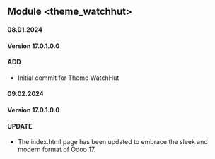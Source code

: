 ## Module <theme_watchhut>

#### 08.01.2024
#### Version 17.0.1.0.0
#### ADD
- Initial commit for Theme WatchHut

#### 09.02.2024
#### Version 17.0.1.0.0
#### UPDATE

- The index.html page has been updated to embrace the sleek and modern format of Odoo 17.